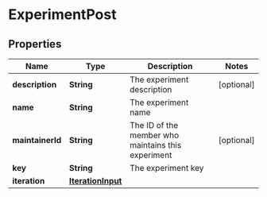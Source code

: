 

# ExperimentPost


## Properties

| Name | Type | Description | Notes |
|------------ | ------------- | ------------- | -------------|
|**description** | **String** | The experiment description |  [optional] |
|**name** | **String** | The experiment name |  |
|**maintainerId** | **String** | The ID of the member who maintains this experiment |  [optional] |
|**key** | **String** | The experiment key |  |
|**iteration** | [**IterationInput**](IterationInput.md) |  |  |



